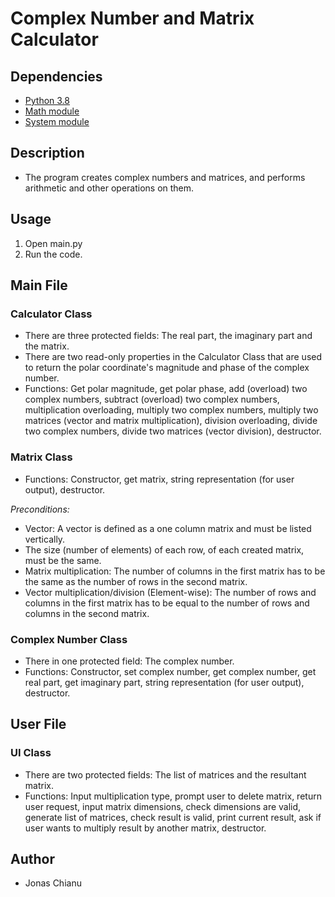 # Complex Number and Matrix Calculator

## Dependencies
* [Python 3.8](https://www.python.org/downloads/)
* [Math module](https://docs.python.org/3/library/math.html)
* [System module](https://docs.python.org/3/library/sys.html)

## Description
* The program creates complex numbers and matrices, and performs arithmetic and
other operations on them.

## Usage
1. Open main.py
2. Run the code.

## Main File
### Calculator Class
* There are three protected fields: The real part, the imaginary part and the 
matrix.
* There are two read-only properties in the Calculator Class that are used to
return the polar coordinate's magnitude and phase of the complex number.
* Functions: Get polar magnitude, get polar phase, add (overload) two complex 
numbers, subtract (overload) two complex numbers, multiplication overloading, 
multiply two complex numbers, multiply two matrices (vector and matrix 
multiplication), division overloading, divide two complex numbers, 
divide two matrices (vector division), destructor.

### Matrix Class
* Functions: Constructor, get matrix, string representation (for user output), 
destructor.

*Preconditions:*
* Vector: A vector is defined as a one column matrix 
and must be listed vertically.
* The size (number of elements) of each row, of each created matrix, must be the same.
* Matrix multiplication: The number of columns in the first matrix has to be 
the same as the number of rows in the second matrix.
* Vector multiplication/division (Element-wise): The number of rows and columns in the first matrix has
 to be equal to the number of rows and columns in the second matrix.

### Complex Number Class
* There in one protected field: The complex number.
* Functions: Constructor, set complex number, get complex number, get real part,
get imaginary part, string representation (for user output), destructor.

## User File
### UI Class
* There are two protected fields: The list of matrices and the resultant matrix.
* Functions: Input multiplication type, prompt user to delete matrix, return user request, input matrix 
dimensions, check dimensions are valid, generate list of matrices, check result 
is valid, print current result, ask if user wants to multiply result by another 
matrix, destructor.

## Author
* Jonas Chianu